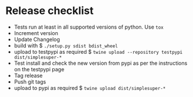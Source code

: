 # Release checklist

- Tests run at least in all supported versions of python. Use `tox`
- Increment version
- Update Changelog
- build with $ `./setup.py sdist bdist_wheel`
- upload to testpypi as required $ `twine upload --repository testpypi dist/simplesuper-*`
- Test install and check the new version from pypi as per the instructions on the testpypi page
- Tag release
- Push git tags
- upload to pypi as required $ `twine upload dist/simplesuper-*`

